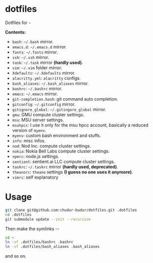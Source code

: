# dotfiles

Dotfiles for `~`

**Contents:**
* `bash`: `~/.bash` mirror.
* `emacs.d`: `~/.emacs.d` mirror.
* `fonts`: `~/.fonts` mirror.
* `ssh`: `~/.ssh` mirror.
* `task`: `~/.task` mirror **(hardly used)**.
* `vim`: `~/.vim` folder mirror.
* `Xdefaults`: `~/.Xdefaults` mirror.
* `alacritty.yml`: `alacritty` configs.
* `bash_aliases`: `~/.bash_aliases` mirror.
* `bashrc`: `~/.bashrc` mirror.
* `emacs`: `~/.emacs` mirror.
* `git-completion.bash`: git command auto completion.
* `gitconfig`: `~/.gitconfig` mirror.
* `gitignore_global`: `~/.gitingore_global` mirror.
* `gmu`: GMU compute cluster settings.
* `msu`: MSU server settings.
* `msuhpcc`: I use it only for the msu hpcc account, basically a reduced version of `myenv`.
* `myenv`: custom bash environment and stuffs.
* `info`: misc infos.
* `nod`: Nod Inc. compute cluster settings.
* `nokia`: Nokia Bell Labs compute cluster settings.
* `npmrc`: node.js settings.
* `sentient`: sentient.ai LLC compute cluster settings.
* `taskrc`: `~/.taskrc` mirror **(hardly used, deprecated)**.
* `theanorc`: `theano` settings **(I guess no one uses it anymore)**.
* `vimrc`: self explanatory

# Usage
```bash
git clone git@github.com:chudur-budur/dotfiles.git .dotfiles
cd .dotfiles
git submodule update --init --recursive
```
Then make the symlinks --
```bash
cd ~
ln -sf .dotfiles/bashrc .bashrc
ln -sf .dotfiles/bash_aliases .bash_aliases
```
and so on.

